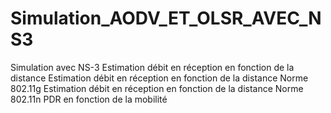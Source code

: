 # Simulation_AODV_ET_OLSR_AVEC_NS3
Simulation avec NS-3
Estimation débit en réception en fonction de la distance
Estimation débit en réception en fonction de la distance Norme 802.11g
Estimation débit en réception en fonction de la distance Norme 802.11n
PDR en fonction de la mobilité
